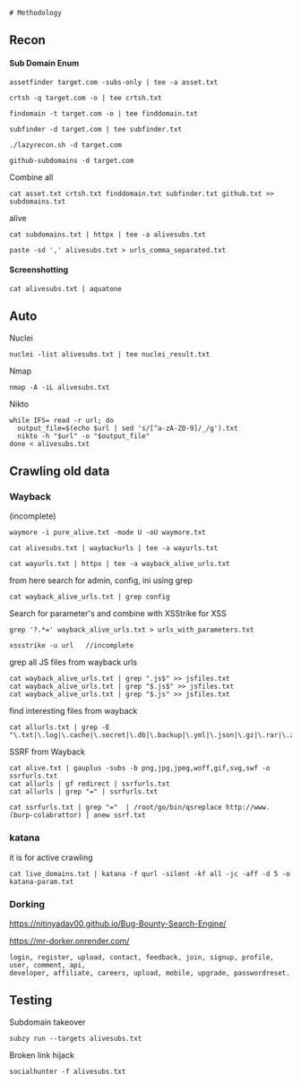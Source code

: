 	# Methodology

## Recon

#### Sub Domain Enum

```
assetfinder target.com -subs-only | tee -a asset.txt
```

```
crtsh -q target.com -o | tee crtsh.txt
```

```
findomain -t target.com -o | tee finddomain.txt
```

```
subfinder -d target.com | tee subfinder.txt
```

```
./lazyrecon.sh -d target.com
```

```
github-subdomains -d target.com
```

Combine all 

```
cat asset.txt crtsh.txt finddomain.txt subfinder.txt github.txt >> subdomains.txt
```

alive

```
cat subdomains.txt | httpx | tee -a alivesubs.txt
```

```
paste -sd ',' alivesubs.txt > urls_comma_separated.txt
```
#### Screenshotting

```
cat alivesubs.txt | aquatone
```

## Auto

Nuclei
```
nuclei -list alivesubs.txt | tee nuclei_result.txt
```

Nmap
```
nmap -A -iL alivesubs.txt
```

Nikto
```
while IFS= read -r url; do
  output_file=$(echo $url | sed 's/[^a-zA-Z0-9]/_/g').txt
  nikto -h "$url" -o "$output_file"
done < alivesubs.txt
```

## Crawling old data
### Wayback

(incomplete)
```
waymore -i pure_alive.txt -mode U -oU waymore.txt
```

```
cat alivesubs.txt | waybackurls | tee -a wayurls.txt
```

```
cat wayurls.txt | httpx | tee -a wayback_alive_urls.txt
```

from here search for admin, config, ini using grep
```
cat wayback_alive_urls.txt | grep config
```

Search for parameter's and combine with XSStrike for XSS
```
grep '?.*=' wayback_alive_urls.txt > urls_with_parameters.txt
```

```
xssstrike -u url   //incomplete
```

grep all JS files from wayback urls
```
cat wayback_alive_urls.txt | grep ".js$" >> jsfiles.txt
cat wayback_alive_urls.txt | grep "$.js$" >> jsfiles.txt
cat wayback_alive_urls.txt | grep "$.js" >> jsfiles.txt
```

find interesting files from wayback
```
cat allurls.txt | grep -E "\.txt|\.log|\.cache|\.secret|\.db|\.backup|\.yml|\.json|\.gz|\.rar|\.zip|\.config"
```

SSRF from Wayback
```
cat alive.txt | gauplus -subs -b png,jpg,jpeg,woff,gif,svg,swf -o ssrfurls.txt
cat allurls | gf redirect | ssrfurls.txt
cat allurls | grep "=" | ssrfurls.txt
```

```
cat ssrfurls.txt | grep "="  | /root/go/bin/qsreplace http://www.(burp-colabrattor) | anew ssrf.txt
```

### katana
it is for active crawling

```
cat live_domains.txt | katana -f qurl -silent -kf all -jc -aff -d 5 -o katana-param.txt
```

### Dorking

https://nitinyadav00.github.io/Bug-Bounty-Search-Engine/

https://mr-dorker.onrender.com/

```
login, register, upload, contact, feedback, join, signup, profile, user, comment, api,
developer, affiliate, careers, upload, mobile, upgrade, passwordreset.
```

## Testing

Subdomain takeover

```
subzy run --targets alivesubs.txt
```

Broken link hijack

```
socialhunter -f alivesubs.txt
```

```

```